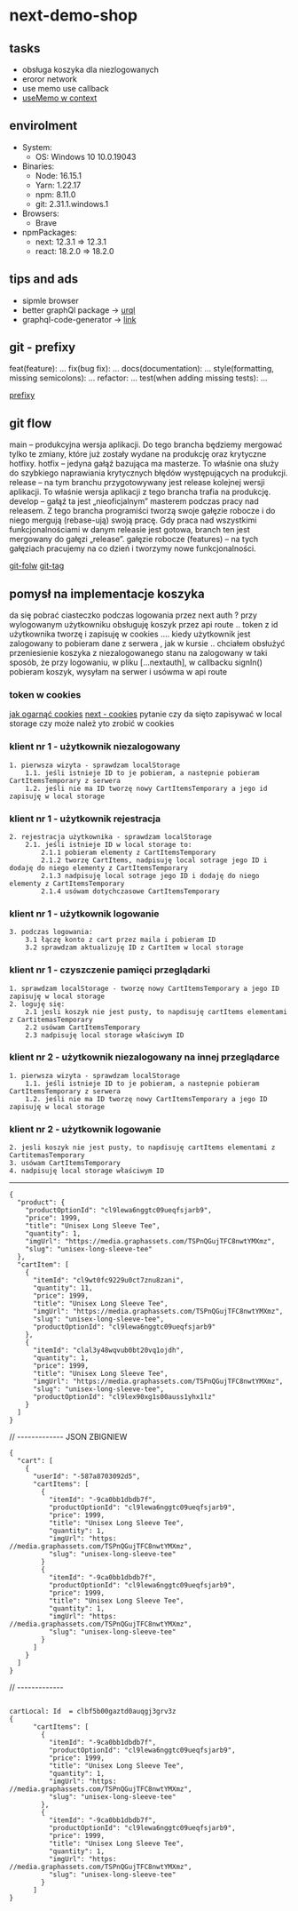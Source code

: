 # next-demo-shop

## tasks

-   obsługa koszyka dla niezlogowanych
-   eroror network
-   use memo use callback
-   [useMemo w context](https://kattya.dev/articles/2021-04-17-fixing-re-renders-when-using-context-in-react/)

## envirolment

-   System:
    -   OS: Windows 10 10.0.19043
-   Binaries:
    -   Node: 16.15.1
    -   Yarn: 1.22.17
    -   npm: 8.11.0
    -   git: 2.31.1.windows.1
-   Browsers:
    -   Brave
-   npmPackages:
    -   next: 12.3.1 => 12.3.1
    -   react: 18.2.0 => 18.2.0

## tips and ads

-   sipmle browser
-   better graphQl package -> [urql](https://formidable.com/open-source/urql/)
-   graphql-code-generator -> [link](https://www.the-guild.dev/graphql/codegen)

## git - prefixy

feat(feature): ...
fix(bug fix): ...
docs(documentation): ...
style(formatting, missing semicolons): ...
refactor: ...
test(when adding missing tests): ...

[prefixy](https://piecioshka.pl/blog/2019/03/23/husky-commitlint-git-changelog.html)

## git flow

main – produkcyjna wersja aplikacji. Do tego brancha będziemy mergować tylko te zmiany, które już zostały wydane na produkcję oraz krytyczne hotfixy.
hotfix – jedyna gałąź bazująca ma masterze. To właśnie ona służy do szybkiego naprawiania krytycznych błędów występujących na produkcji.
release – na tym branchu przygotowywany jest release kolejnej wersji aplikacji. To właśnie wersja aplikacji z tego brancha trafia na produkcję.
develop – gałąź ta jest „nieoficjalnym” masterem podczas pracy nad releasem. Z tego brancha programiści tworzą swoje gałęzie robocze i do niego mergują (rebase-ują) swoją pracę. Gdy praca nad wszystkimi funkcjonalnościami w danym releasie jest gotowa, branch ten jest mergowany do gałęzi „release”.
gałęzie robocze (features) – na tych gałęziach pracujemy na co dzień i tworzymy nowe funkcjonalności.

[git-folw](https://frontstack.pl/praca-z-git-git-flow/)
[git-tag](https://stormit.pl/git-tag/#git-tag-tagowanie-w-git-add-push-checkout-wprowadzenie)

## pomysł na implementacje koszyka

da się pobrać ciasteczko podczas logowania przez next auth ? przy wylogowanym użytkowniku obsługuję koszyk przez api route .. token z id użytkownika tworzę i zapisuję w cookies .... kiedy użytkownik jest zalogowany to pobieram dane z serwera , jak w kursie ..
chciałem obsłużyć przeniesienie koszyka z niezalogowanego stanu na zalogowany w taki sposób, że przy logowaniu, w pliku [...nextauth], w callbacku signIn() pobieram koszyk, wysyłam na serwer i usówma w api route

### token w cookies

[jak ogarnąć cookies](https://ohmydev.pl/post/zapewne-robisz-to-zle-czyli-token-jwt-na-frontendzie-50e7)
[next - cookies](https://maxschmitt.me/posts/next-js-cookies/)
pytanie czy da sięto zapisywać w local storage czy może należ yto zrobić w cookies

### klient nr 1 - użytkownik niezalogowany

    1. pierwsza wizyta - sprawdzam localStorage
        1.1. jeśli istnieje ID to je pobieram, a nastepnie pobieram CartItemsTemporary z serwera
        1.2. jeśli nie ma ID tworzę nowy CartItemsTemporary a jego id zapisuję w local storage

### klient nr 1 - użytkownik rejestracja

    2. rejestracja użytkownika - sprawdzam localStorage
        2.1. jeśli istnieje ID w local storage to:
            2.1.1 pobieram elementy z CartItemsTemporary
            2.1.2 tworzę CartItems, nadpisuję local sotrage jego ID i dodaję do niego elementy z CartItemsTemporary
            2.1.3 nadpisuję local sotrage jego ID i dodaję do niego elementy z CartItemsTemporary
            2.1.4 usówam dotychczasowe CartItemsTemporary

### klient nr 1 - użytkownik logowanie

    3. podczas logowania:
        3.1 łączę konto z cart przez maila i pobieram ID
        3.2 sprawdzam aktualizuję ID z CartItem w local storage

### klient nr 1 - czyszczenie pamięci przeglądarki

    1. sprawdzam localStorage - tworzę nowy CartItemsTemporary a jego ID zapisuję w local storage
    2. loguję się:
        2.1 jesli koszyk nie jest pusty, to napdisuję cartItems elementami z CartitemasTemporary
        2.2 usówam CartItemsTemporary
        2.3 nadpisuję local storage właściwym ID

### klient nr 2 - użytkownik niezalogowany na innej przeglądarce

    1. pierwsza wizyta - sprawdzam localStorage
        1.1. jeśli istnieje ID to je pobieram, a nastepnie pobieram CartItemsTemporary z serwera
        1.2. jeśli nie ma ID tworzę nowy CartItemsTemporary a jego ID zapisuję w local storage

### klient nr 2 - użytkownik logowanie

    2. jesli koszyk nie jest pusty, to napdisuję cartItems elementami z CartitemasTemporary
    3. usówam CartItemsTemporary
    4. nadpisuję local storage właściwym ID

---

```
{
  "product": {
    "productOptionId": "cl9lewa6nggtc09ueqfsjarb9",
    "price": 1999,
    "title": "Unisex Long Sleeve Tee",
    "quantity": 1,
    "imgUrl": "https://media.graphassets.com/TSPnQGujTFC8nwtYMXmz",
    "slug": "unisex-long-sleeve-tee"
  },
  "cartItem": [
    {
      "itemId": "cl9wt0fc9229u0ct7znu8zani",
      "quantity": 11,
      "price": 1999,
      "title": "Unisex Long Sleeve Tee",
      "imgUrl": "https://media.graphassets.com/TSPnQGujTFC8nwtYMXmz",
      "slug": "unisex-long-sleeve-tee",
      "productOptionId": "cl9lewa6nggtc09ueqfsjarb9"
    },
    {
      "itemId": "clal3y48wqvub0bt20vq1ojdh",
      "quantity": 1,
      "price": 1999,
      "title": "Unisex Long Sleeve Tee",
      "imgUrl": "https://media.graphassets.com/TSPnQGujTFC8nwtYMXmz",
      "slug": "unisex-long-sleeve-tee",
      "productOptionId": "cl9lex90xg1s00auss1yhx1lz"
    }
  ]
}

```

// ------------- JSON ZBIGNIEW

```
{
  "cart": [
    {
      "userId": "-587a8703092d5",
      "cartItems": [
        {
          "itemId": "-9ca0bb1dbdb7f",
          "productOptionId": "cl9lewa6nggtc09ueqfsjarb9",
          "price": 1999,
          "title": "Unisex Long Sleeve Tee",
          "quantity": 1,
          "imgUrl": "https: //media.graphassets.com/TSPnQGujTFC8nwtYMXmz",
          "slug": "unisex-long-sleeve-tee"
        }
        {
          "itemId": "-9ca0bb1dbdb7f",
          "productOptionId": "cl9lewa6nggtc09ueqfsjarb9",
          "price": 1999,
          "title": "Unisex Long Sleeve Tee",
          "quantity": 1,
          "imgUrl": "https: //media.graphassets.com/TSPnQGujTFC8nwtYMXmz",
          "slug": "unisex-long-sleeve-tee"
        }
      ]
    }
  ]
}
```

// -------------

```

cartLocal: Id  = clbf5b00gaztd0auqgj3grv3z
{
      "cartItems": [
        {
          "itemId": "-9ca0bb1dbdb7f",
          "productOptionId": "cl9lewa6nggtc09ueqfsjarb9",
          "price": 1999,
          "title": "Unisex Long Sleeve Tee",
          "quantity": 1,
          "imgUrl": "https: //media.graphassets.com/TSPnQGujTFC8nwtYMXmz",
          "slug": "unisex-long-sleeve-tee"
        },
        {
          "itemId": "-9ca0bb1dbdb7f",
          "productOptionId": "cl9lewa6nggtc09ueqfsjarb9",
          "price": 1999,
          "title": "Unisex Long Sleeve Tee",
          "quantity": 1,
          "imgUrl": "https: //media.graphassets.com/TSPnQGujTFC8nwtYMXmz",
          "slug": "unisex-long-sleeve-tee"
        }
      ]
}
```
